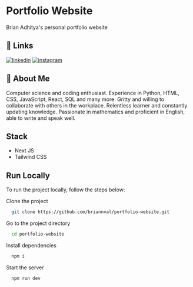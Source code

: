 # Portfolio Website

Brian Adhitya's personal portfolio website

## 🔗 Links

[![linkedin](https://img.shields.io/badge/linkedin-0A66C2?style=for-the-badge&logo=linkedin&logoColor=white)](https://www.linkedin.com/in/brian-valentino-b43b74262/)
[![instagram](https://img.shields.io/badge/instagram-DD2A7B?style=for-the-badge&logo=instagram&logoColor=white)](https://www.instagram.com/_brianval/)

## 🚀 About Me

Computer science and coding enthusiast. Experience in Python, HTML, CSS, JavaScript, React, SQL and many more. Gritty and willing to collaborate with others in the workplace. Relentless learner and constantly updating knowledge. Passionate in mathematics and proficient in English, able to write and speak well.

## Stack

- Next JS
- Tailwind CSS

## Run Locally

To run the project locally, follow the steps below:

Clone the project

```bash
  git clone https://github.com/briannval/portfolio-website.git
```

Go to the project directory

```bash
  cd portfolio-website
```

Install dependencies

```bash
  npm i
```

Start the server

```bash
  npm run dev
```
